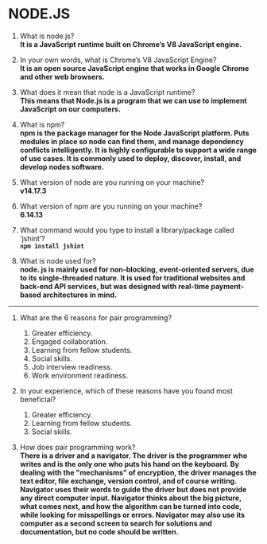 # NODE.JS

1) What is node.js?  
**It is a JavaScript runtime built on Chrome’s V8 JavaScript engine.**

2) In your own words, what is Chrome’s V8 JavaScript Engine?  
**It is an open source JavaScript engine that works in Google Chrome and other web browsers.**

3) What does it mean that node is a JavaScript runtime?  
**This means that Node.js is a program that we can use to implement JavaScript on our computers.**

4) What is npm?  
**npm is the package manager for the Node JavaScript platform. Puts modules in place so node can find them, and manage dependency conflicts intelligently. It is highly configurable to support a wide range of use cases. It is commonly used to deploy, discover, install, and develop nodes software.**

5) What version of node are you running on your machine?  
**v14.17.3**

6) What version of npm are you running on your machine?  
**6.14.13**

7) What command would you type to install a library/package called ‘jshint’?  
**`npm install jshint`**

8) What is node used for?  
**node. js is mainly used for non-blocking, event-oriented servers, due to its single-threaded nature. It is used for traditional websites and back-end API services, but was designed with real-time payment-based architectures in mind.**

---

1) What are the 6 reasons for pair programming?  
   1) Greater efficiency.
   2) Engaged collaboration.
   3) Learning from fellow students.
   4) Social skills.
   5) Job interview readiness.
   6) Work environment readiness.

2) In your experience, which of these reasons have you found most beneficial?  
   1) Greater efficiency.
   2) Learning from fellow students.
   3) Social skills.

3) How does pair programming work?  
**There is a driver and a navigator. The driver is the programmer who writes and is the only one who puts his hand on the keyboard. By dealing with the "mechanisms" of encryption, the driver manages the text editor, file exchange, version control, and of course writing. Navigator uses their words to guide the driver but does not provide any direct computer input. Navigator thinks about the big picture, what comes next, and how the algorithm can be turned into code, while looking for misspellings or errors. Navigator may also use its computer as a second screen to search for solutions and documentation, but no code should be written.**
